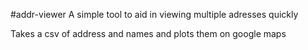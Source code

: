 #addr-viewer
A simple tool to aid in viewing multiple adresses quickly

Takes a csv of address and names and plots them on google maps
